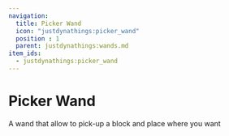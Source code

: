 ```yaml
---
navigation:
  title: Picker Wand
  icon: "justdynathings:picker_wand"
  position : 1
  parent: justdynathings:wands.md
item_ids:
  - justdynathings:picker_wand
---
```


# Picker Wand

A wand that allow to pick-up a block and place where you want

<ItemImage id="justdynathings:picker_wand" scale="4.0"/>

<Recipe id="justdynathings:picker_wand" />